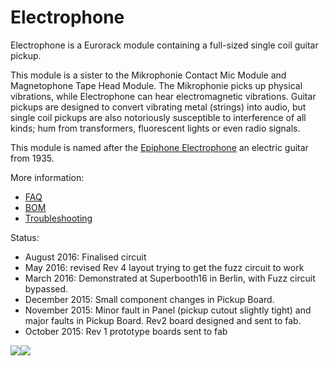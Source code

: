 # Electrophone

Electrophone is a Eurorack module containing a full-sized single coil guitar pickup.  

This module is a sister to the Mikrophonie Contact Mic Module and Magnetophone Tape Head Module. The Mikrophonie picks up physical vibrations, while Electrophone can hear electromagnetic vibrations. Guitar pickups are designed to convert vibrating metal (strings) into audio, but single coil pickups are also notoriously susceptible to interference of all kinds; hum from transformers, fluorescent lights or even radio signals.

This module is named after the [Epiphone Electrophone](http://www.oldfrets.com/Electrophone.html) an electric guitar from 1935.  

More information: 
- [FAQ](https://github.com/TomWhitwell/Electrophone/wiki/Music-Thing-Electrophone:-FAQ) 
- [BOM](https://github.com/TomWhitwell/Electrophone/wiki/Music-Thing-Elecrophone:-BOM)
- [Troubleshooting](https://github.com/TomWhitwell/Electrophone/wiki/Music-Thing-Electrophone:-Troubleshooting)

Status:  
- August 2016: Finalised circuit 
- May 2016: revised Rev 4 layout trying to get the fuzz circuit to work 
- March 2016: Demonstrated at Superbooth16 in Berlin, with Fuzz circuit bypassed. 
- December 2015: Small component changes in Pickup Board. 
- November 2015: Minor fault in Panel (pickup cutout slightly tight) and major faults in Pickup Board. Rev2 board designed and sent to fab.  
- October 2015: Rev 1 prototype boards sent to fab  


![](https://raw.githubusercontent.com/TomWhitwell/Pickup/master/Collateral/pickuppanel.jpg)![](https://raw.githubusercontent.com/TomWhitwell/Pickup/master/Collateral/pickuppanel_2.jpg)  
